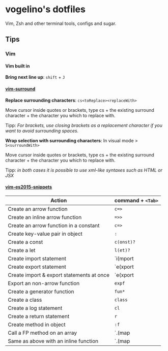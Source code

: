 # vogelino's dotfiles
Vim, Zsh and other terminal tools, configs and sugar.

## Tips

### Vim

#### Vim built in

**Bring next line up**: `shift` + `J`

#### [vim-surround](https://github.com/tpope/vim-surround)

**Replace surrounding characters**: `cs<toReplace><replaceWith>`

Move cursor inside quotes or brackets, type cs + the existing surround character + the character you which to replace with.

Tipp: _For brackets, use closing brackets as a replacement character if you want to avoid surrounding spaces._

**Wrap selection with surrounding characters**: In visual mode > `S<surroundWith>`

Move cursor inside quotes or brackets, type cs + the existing surround character + the character you which to replace with.

Tipp: _in both cases it is possible to use xml-like syntaxes such as HTML or JSX_

#### [vim-es2015-snippets](https://github.com/epilande/vim-es2015-snippets)
| Action                                    	| command + `<Tab>`               	|
|-------------------------------------------	|---------------------------------	|
| Create an arrow function                  	| `c=>`                           	|
| Create an inline arrow function           	| `=>>`                           	|
| Create an arrow function in a constant    	| `c=>`                           	|
| Create key-value pair in object           	| `:`                             	|
| Create a const                            	| `c(onst)?`                      	|
| Create a let                              	| `l(et)?`                        	|
| Create import statement                   	| `i(mport|mp|m)?`                	|
| Create export statement                   	| `e(xport|xp|x)?`                	|
| Create import & export statements at once 	| `e(xport|xp|x)?`                	|
| Export an non-arrow function              	| `expf`                          	|
| Create a generator function               	| `fun*`                          	|
| Create a class                            	| `class`                         	|
| Create a log statement                    	| `cl`                            	|
| Create a return statement                 	| `r`                             	|
| Create method in object                   	| `:f`                            	|
| Call a FP method on an array              	| `.(map|filter|forEach|reduce)`  	|
| Same as above with an inline function     	| `.(map|filter|forEach|reduce)=` 	|
